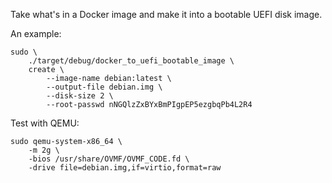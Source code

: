 Take what's in a Docker image and make it into a bootable UEFI disk image.

An example:

    sudo \
        ./target/debug/docker_to_uefi_bootable_image \
        create \
            --image-name debian:latest \
            --output-file debian.img \
            --disk-size 2 \
            --root-passwd nNGQlzZxBYxBmPIgpEP5ezgbqPb4L2R4

Test with QEMU:

    sudo qemu-system-x86_64 \
        -m 2g \
        -bios /usr/share/OVMF/OVMF_CODE.fd \
        -drive file=debian.img,if=virtio,format=raw

